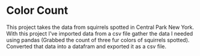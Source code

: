 # Color Count

This project takes the data from squirrels spotted in Central Park New York. With this project I've imported data from a csv file gather the data I needed using pandas
(Grabbed the count of three fur colors of squirrels spotted). Converted that data into a datafram and exported it as a csv file.
